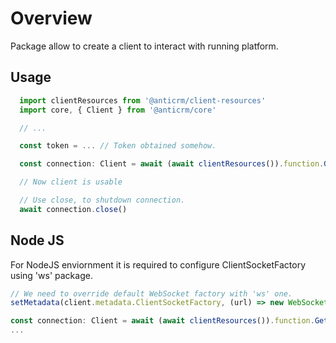 # Overview

Package allow to create a client to interact with running platform.

## Usage

```ts
  import clientResources from '@anticrm/client-resources'
  import core, { Client } from '@anticrm/core'

  // ...

  const token = ... // Token obtained somehow.

  const connection: Client = await (await clientResources()).function.GetClient(token, transactorUrl)

  // Now client is usable

  // Use close, to shutdown connection.
  await connection.close()
```

## Node JS

For NodeJS enviornment it is required to configure ClientSocketFactory using 'ws' package.

```ts
// We need to override default WebSocket factory with 'ws' one.
setMetadata(client.metadata.ClientSocketFactory, (url) => new WebSocket(url))

const connection: Client = await (await clientResources()).function.GetClient(token, transactorUrl)
...
```

